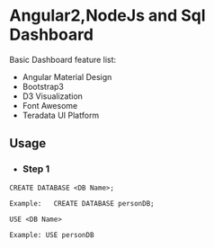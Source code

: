 # Angular2,NodeJs and Sql Dashboard

Basic Dashboard feature list:

 * Angular Material Design
 * Bootstrap3
 * D3 Visualization
 * Font Awesome
 * Teradata UI Platform

 ## Usage

  * ### Step 1
  ```
  CREATE DATABASE <DB Name>;

  Example:   CREATE DATABASE personDB;

  USE <DB Name>

  Example: USE personDB

  ```
